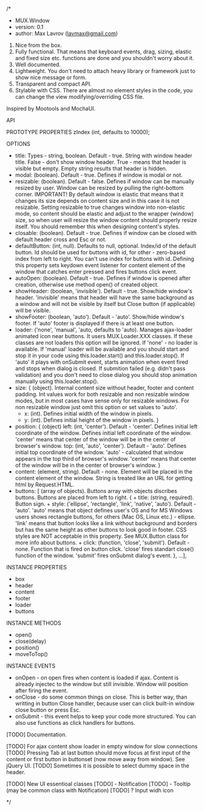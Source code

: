 /* 
 * MUX.Window
 * version: 0.1
 * author: Max Lavrov (lavmax@gmail.com)

1. Nice from the box.
2. Fully functional. That means that keyboard events, drag, sizing, elastic and fixed size etc. functions are done and you shouldn't worry about it.
3. Well documented.
4. Lightweight. You don't need to attach heavy library or framework just to show nice message or form.
5. Transparent and compact API.
6. Stylable with CSS. There are almost no element styles in the code, you can change the view modifying/overriding CSS file.

Inspired by Mootools and MochaUI.

API

PROTOTYPE PROPERTIES
zIndex (int, defaults to 10000);

OPTIONS
+ title: Types - string, boolean. Default - true. String with window header title. False - don't show window header. True - means that header is visible but empty. Empty string results that header is hidden.
+ modal: (boolean). Default - true. Defines if window is modal or not.
+ resizable: (boolean). Default - false. Defines if window can be manually resized by user. Window can be resized by pulling the right-bottom corner. IMPORTANT! By default window is elastic that means that it changes its size depends on content size and in this case it is not resizable. Setting resizable to true changes window into non-elastic mode, so content should be elastic and adjust to the wrapper (window) size, so when user will resize the window content should properly resize itself. You should remember this when designing content's styles.
+ closable: (boolean). Default - true. Defines if window can be closed with default header cross and Esc or not.
+ defaultButton: (int, null). Defaults to null, optional. Index/id of the default button. Id should be used for buttons with id, for other - zero-based index from left to right. You can't use index for buttons with id. Defining this property sets keydown event listener for content element of the window that catches enter pressed and fires buttons click event.
+ autoOpen: (boolean). Default - true. Defines if window is opened after creation, otherwise use method open() of created object.
+ showHeader: (boolean, 'invisible'). Default - true. Show/hide window's header. 'invisible' means that header will have the same background as a window and will not be visible by itself but Close button (if applicable) will be visible.
+ showFooter: (boolean, 'auto'). Default - 'auto'. Show/hide window's footer. If 'auto' footer is displayed if there is at least one button.
+ loader: ('none', 'manual', 'auto, defaults to 'auto). Manages ajax-loader animated icon near buttons. It users MUX.Loader.XXX classes. If these classes are not loaders this option will be ignored. If 'none' - no loader is available. If 'manual' loader will be available and you should start and stop it in your code using this.loader.start() and this.loader.stop(). If 'auto' it plays with onSubmit event, starts animation when event fired and stops when dialog is closed. If submition failed (e.g. didn't pass validation) and you don't need to close dialog you should stop animation manually using this.loader.stop().
+ size: { (object). Internal content size without header, footer and content padding. Int values work for both resizable and non resizable window modes, but in most cases have sense only for resizable windows. For non resizable window just omit this option or set values to 'auto'.
	+ x: (int). Defines initial width of the window in pixels.
	+ y: (int). Defines initial height of the window in pixels.
}
+ position: { (object)
	left: (int, 'center'). Default - 'center'. Defines initial left coordinate of the window. Defines initial left coordinate of the window. 'center' means that center of the window will be in the center of browser's window.
	top: (int, 'auto', 'center'). Default - 'auto'. Defines initial top coordinate of the window. 'auto' - calculated that window appears in the top third of browser's window. 'center' means that center of the window will be in the center of browser's window.
}
+ content: (element, string). Default - none. Element will be placed in the content element of the window. String is treated like an URL for getting html by Request.HTML.
+ buttons: [ (array of objects). Buttons array with objects discribes buttons. Buttons are placed from left to right.
	{
		+ title: (string, required). Button sign.
		+ style: ('ellipse', 'rectangle', 'link', 'native', 'auto'). Default - 'auto'. 'auto' means that object defines user's OS and for MS Windows users shows rectangle buttons, for others (Mac OS, Linux etc.) - ellipse. 'link' means that button looks like a link without background and borders but has the same height as other buttons to look good in footer. CSS styles are NOT acceptable in this property. See MUX.Button class for more info about buttons.
		+ click: (function, 'close', 'submit'). Default - none. Function that is fired on button click. 'close' fires standart close() function of the window. 'submit' fires onSubmit dialog's event.
	}, ...],

INSTANCE PROPERTIES
+ box
+ header
+ content
+ footer
+ loader
+ buttons

INSTANCE METHODS
+ open()
+ close(delay)
+ position()
+ moveToTop()

INSTANCE EVENTS
+ onOpen - on open fires when content is loaded if ajax. Content is already injectec to the window but still invisible. Window will position after firing the event.
+ onClose - do some common things on close. This is better way, than writting in button Close handler, because user can click built-in window close button or press Esc.
+ onSubmit - this event helps to keep your code more structured. You can also use functions as click handlers for buttons.

[TODO] Documentation.


[TODO] For ajax content show loader in empty window for slow connections
[TODO] Pressing Tab at last button should move focus at first input of the content or first button in buttonset (now move away from window). See jQuery UI.
[TODO] Sometimes it is possible to select dummy space in the header.

[TODO] New UI essentioal classes
[TODO] - Notification
[TODO] - Tooltip (may be common class with Notification)
[TODO] ? Input widh icon

*/

